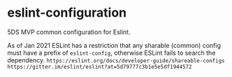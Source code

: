 # eslint-configuration

5DS MVP common configuration for Eslint.

As of Jan 2021 ESLint has a restriction that any sharable (common) config must have a prefix of `eslint-config`, otherwise ESLint fails to search the dependency.
```https://eslint.org/docs/developer-guide/shareable-configs```
```https://gitter.im/eslint/eslint?at=5d79777c3b1e5e5df1944572```
